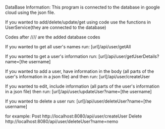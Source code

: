 DataBase Information:
This program is connected to the database in google cloud using the json file.

If you wanted to add/delete/update/get using code use the functions in UserService(they are connected to the database)

Codes after //// are the added database codes

If you wanted to get all user's names run:
[url]/api/user/getAll

If you wanted to get a user's information run:
[url]/api/user/getUserDetails?name=[the username]

If you wanted to add a user, have information in the body (all parts of the user's information in a json file) and then run:
[url]/api/user/createUser

If you wanted to edit, include information (all parts of the user's information in a json file) then run:
[url]/api/user/updateUser?name=[the username]

If you wanted to delete a user run:
[url]/api/user/deleteUser?name=[the username]

for example:
Post
http://localhost:8080/api/user/createUser
Delete
http://localhost:8080/api/user/deleteUser?name=nemo